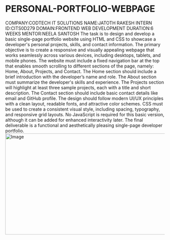 # PERSONAL-PORTFOLIO-WEBPAGE
COMPANY:CODTECH IT SOLUTIONS
NAME:JATOTH RAKESH
INTERN ID:CITS0D279
DOMAIN:FRONTEND WEB DEVELOPMENT
DURATION:6 WEEKS
MENTOR:NEELA SANTOSH
The task is to design and develop a basic single-page portfolio website using HTML and CSS to showcase a developer's personal projects, skills, and contact information. The primary objective is to create a responsive and visually appealing webpage that works seamlessly across various devices, including desktops, tablets, and mobile phones. The website must include a fixed navigation bar at the top that enables smooth scrolling to different sections of the page, namely: Home, About, Projects, and Contact.
The Home section should include a brief introduction with the developer’s name and role. The About section must summarize the developer's skills and experience. The Projects section will highlight at least three sample projects, each with a title and short description. The Contact section should include basic contact details like email and GitHub profile.
The design should follow modern UI/UX principles with a clean layout, readable fonts, and attractive color schemes. CSS must be used to create a consistent visual style, including spacing, typography, and responsive grid layouts. No JavaScript is required for this basic version, although it can be added for enhanced interactivity later. The final deliverable is a functional and aesthetically pleasing single-page developer portfolio.
<img width="898" height="319" alt="Image" src="https://github.com/user-attachments/assets/139e6332-a1c5-4523-b1ab-e376bc9e15c0" />
